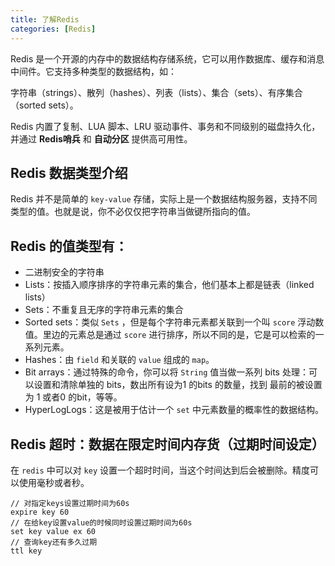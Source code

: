 ```yaml
---
title: 了解Redis
categories: [Redis]
---
```


Redis 是一个开源的内存中的数据结构存储系统，它可以用作数据库、缓存和消息中间件。它支持多种类型的数据结构，如：

字符串（strings）、散列（hashes）、列表（lists）、集合（sets）、有序集合（sorted sets）。

Redis 内置了复制、LUA 脚本、LRU 驱动事件、事务和不同级别的磁盘持久化，并通过 **Redis哨兵** 和 **自动分区** 提供高可用性。

## Redis 数据类型介绍

Redis 并不是简单的 `key-value` 存储，实际上是一个数据结构服务器，支持不同类型的值。也就是说，你不必仅仅把字符串当做键所指向的值。

## Redis 的值类型有：

- 二进制安全的字符串
- Lists：按插入顺序排序的字符串元素的集合，他们基本上都是链表（linked lists）
- Sets：不重复且无序的字符串元素的集合
- Sorted sets：类似 `Sets` ，但是每个字符串元素都关联到一个叫 `score` 浮动数值。里边的元素总是通过 `score` 进行排序，所以不同的是，它是可以检索的一系列元素。
- Hashes：由 `field` 和关联的 `value` 组成的 `map`。
- Bit arrays：通过特殊的命令，你可以将 `String` 值当做一系列 bits 处理：可以设置和清除单独的 bits，数出所有设为1 的bits 的数量，找到 最前的被设置为 1 或者0 的bit，等等。
- HyperLogLogs：这是被用于估计一个 `set` 中元素数量的概率性的数据结构。



## Redis 超时：数据在限定时间内存货（过期时间设定）

在 `redis` 中可以对 `key` 设置一个超时时间，当这个时间达到后会被删除。精度可以使用毫秒或者秒。

```shell
// 对指定keys设置过期时间为60s
expire key 60
// 在给key设置value的时候同时设置过期时间为60s
set key value ex 60
// 查询key还有多久过期
ttl key
```